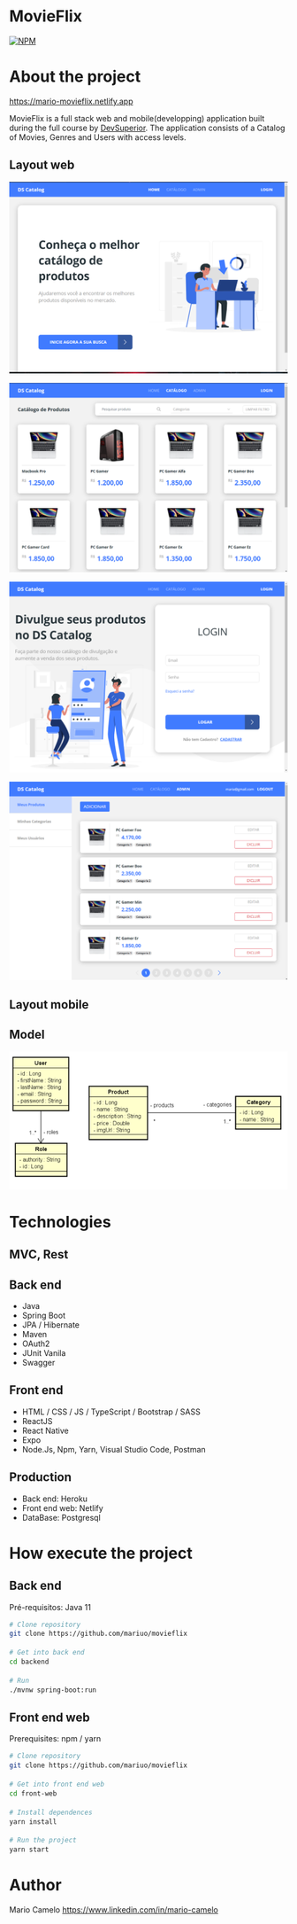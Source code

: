 # MovieFlix
[![NPM](https://img.shields.io/npm/l/react)](https://github.com/mariuo/dscatalog-bootcamp-devsuperior/blob/main/LICENSE) 

# About the project

https://mario-movieflix.netlify.app

MovieFlix is a full stack web and mobile(developping) application built during the full course by [DevSuperior](https://devsuperior.com "WebSite DevSuperior"). The application consists of a Catalog of Movies, Genres and Users with access levels.

## Layout web
![Web 1](https://github.com/mariuo/assets/blob/main/dscatalog/web_01.png)

![Web 2](https://github.com/mariuo/assets/blob/main/dscatalog/web_02.png)

![Web 3](https://github.com/mariuo/assets/blob/main/dscatalog/web_04.png)

![Web 4](https://github.com/mariuo/assets/blob/main/dscatalog/web_05.png)

## Layout mobile

## Model
![Conceptual model](https://github.com/mariuo/assets/blob/main/dscatalog/modelo_conceitual.png)

# Technologies
## MVC, Rest
## Back end
- Java
- Spring Boot
- JPA / Hibernate
- Maven
- OAuth2
- JUnit Vanila 
- Swagger

## Front end
- HTML / CSS / JS / TypeScript / Bootstrap / SASS
- ReactJS
- React Native
- Expo
- Node.Js, Npm, Yarn, Visual Studio Code, Postman

## Production
- Back end: Heroku
- Front end web: Netlify
- DataBase: Postgresql

# How execute the project

## Back end
Pré-requisitos: Java 11

```bash
# Clone repository
git clone https://github.com/mariuo/movieflix

# Get into back end
cd backend

# Run
./mvnw spring-boot:run
```

## Front end web
Prerequisites: npm / yarn

```bash
# Clone repository
git clone https://github.com/mariuo/movieflix

# Get into front end web
cd front-web

# Install dependences
yarn install

# Run the project
yarn start
```

# Author

Mario Camelo
https://www.linkedin.com/in/mario-camelo
